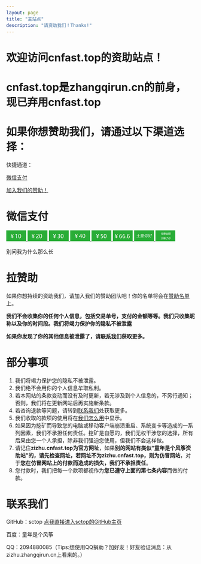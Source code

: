 ```yaml
---
layout: page
title: "主站点"
description: "请资助我们！Thanks!"
---
```


# 欢迎访问cnfast.top的资助站点！
# cnfast.top是zhangqirun.cn的前身，现已弃用cnfast.top

# 如果你想赞助我们，请通过以下渠道选择：

快捷通道：

[微信支付](http://zizhu.zhangqirun.cn/#微信支付)

[加入我们的赞助！](http://zizhu.zhangqirun.cn/#拉赞助)

# 微信支付

<a href="http://zizhu.zhangqirun.cn/zizhusize-wx/#10" title="10元">
<img src="img/wx/boon-10.png" />
</a>

<a href="http://zizhu.zhangqirun.cn/zizhusize-wx/#20" title="20元">
<img src="img/wx/boon-20.png" />
</a>

<a href="http://zizhu.zhangqirun.cn/zizhusize-wx/#30" title="30元">
<img src="img/wx/boon-30.png" />
</a>

<a href="http://zizhu.cnfast.top/zizhusize-wx/#40" title="40元">
<img src="img/wx/boon-40.png" />
</a>

<a href="http://zizhu.zhangqirun.cn/zizhusize-wx/#50" title="50元">
<img src="img/wx/boon-50.png" />
</a>

<a href="http://zizhu.zhangqirun.cn/zizhusize-wx/#666" title="66.6元">
<img src="img/wx/boon-666.png" />
</a>

<a href="http://zizhu.zhangqirun.cn/zizhusize-wx/#土豪你好" title="土豪你好">
<img src="img/wx/boon-99.png" />
</a>

<a href="http://zizhu.zhangqirun.cn/zizhusize-wx/#任意金额" title="任意金额">
<img src="img/wx/boon-other.png" />
</a>

<p> 别问我为什么那么长 </p>

# 拉赞助

如果你想持续的资助我们，请加入我们的赞助团队吧！你的名单将会在[赞助名单](http://zizhu.zhangqirun.cn/list/)上。

**我们不会收集你的任何个人信息，包括交易单号，支付的金额等等。我们只收集昵称以及你的时间段。我们将竭力保护你的隐私不被泄露**

**如果你发现了你的其他信息被泄露了，请[联系我们](http://zizhu.zhangqirun.cn/#联系我们)获取更多。**

# 部分事项

1. 我们将竭力保护您的隐私不被泄露。
2. 我们绝不会用你的个人信息牟取私利。
3. 若本网站的条款变动而没有及时更新，若无涉及到个人信息的，不另行通知；否则，我们将在更新网站后再实施新条款。
4. 若咨询退款等问题，请转到[联系我们](http://zizhu.zhangqirun.cn/#联系我们)处获取更多。
5. 我们收取的款项的使用将在[我们怎么用](http://zizhu.zhangqirun.cn/We-how-to-use)中显示。
6. 如果因为挖矿而导致您的电脑或移动客户端崩溃重启、系统变卡等造成的一系列因素，我们不承担任何责任。挖矿是自愿的，我们无权干涉您的选择，所有后果由您一个人承担，除非我们强迫您使用，但我们不会这样做。
7. 请记住**zizhu.cnfast.top为官方网址**，如果**别的网站有类似“童年是个风筝资助站”的，请先检查网址，若网址不为zizhu.cnfast.top，则为仿冒网站**，对于**您在仿冒网站上的付款而造成的损失，我们不承担责任**。
8. 您付款时，我们把每一个款项都视作为**您已遵守上面的第七条内容**而做的付款。

# 联系我们

GitHub：sctop [点我直接进入sctop的GitHub主页](https://github.com/sctop)

百度：童年是个风筝

QQ：2094880085（Tips:想使用QQ捐助？加好友！好友验证消息：从zizhu.zhangqirun.cn上看来的。）
